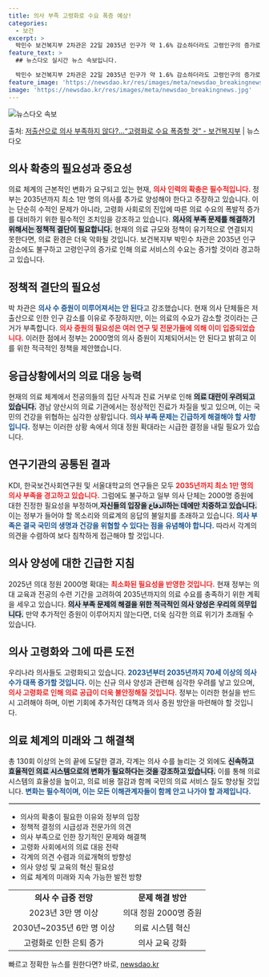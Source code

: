 ```yaml
---
title: 의사 부족 고령화로 수요 폭증 예상!
categories:
  - 보건
excerpt: >
  박민수 보건복지부 2차관은 22일 2035년 인구가 약 1.6% 감소하더라도 고령인구의 증가로 의료 수요가 …
feature_text: >
  ## 뉴스다오 실시간 뉴스 속보입니다.

  박민수 보건복지부 2차관은 22일 2035년 인구가 약 1.6% 감소하더라도 고령인구의 증가로 의료 수요가 …
feature_image: 'https://newsdao.kr/res/images/meta/newsdao_breakingnews.jpg'
image: 'https://newsdao.kr/res/images/meta/newsdao_breakingnews.jpg'
---
```


![뉴스다오 속보](https://newsdao.kr/res/images/meta/newsdao_breakingnews.jpg)

<p>출처: <a href="https://newsdao.kr/3208" rel="dofollow">저출산으로 의사 부족하지 않다?…“고령화로 수요 폭증할 것” - 보건복지부</a> | 뉴스다오</p>

<h2 data-ke-size="size26">의사 확충의 필요성과 중요성</h2>

<p data-ke-size="size16">의료 체계의 근본적인 변화가 요구되고 있는 현재, <b><span style="color: #ee2323;">의사 인력의 확충은 필수적입니다.</span></b> 정부는 2035년까지 최소 1만 명의 의사를 추가로 양성해야 한다고 주장하고 있습니다. 이는 단순히 수적인 문제가 아니라, 고령화 사회로의 진입에 따른 의료 수요의 폭발적 증가를 대비하기 위한 필수적인 조치임을 강조하고 있습니다. <b><span style="background-color: #21538527;">의사의 부족 문제를 해결하기 위해서는 정책적 결단이 필요합니다.</span></b> 현재의 의료 규모와 정책이 유기적으로 연결되지 못한다면, 의료 환경은 더욱 악화될 것입니다. 보건복지부 박민수 차관은 2035년 인구 감소에도 불구하고 고령인구의 증가로 인해 의료 서비스의 수요는 증가할 것이라 경고하고 있습니다.</p>

<p data-ke-size="size16"></p>

<h2 data-ke-size="size26">정책적 결단의 필요성</h2>

<p data-ke-size="size16">박 차관은 <b><span style="color: #1a5490;">의사 수 증원이 미루어져서는 안 된다</span></b>고 강조했습니다. 현재 의사 단체들은 저출산으로 인한 인구 감소를 이유로 주장하지만, 이는 의료의 수요가 감소할 것이라는 근거가 부족합니다. <b><span style="color: #ee2323;">의사 증원의 필요성은 여러 연구 및 전문가들에 의해 이미 입증되었습니다.</span></b> 이러한 점에서 정부는 2000명의 의사 증원이 지체되어서는 안 된다고 밝히고 이를 위한 적극적인 정책을 제안했습니다.</p>

<p data-ke-size="size16"></p>

<h2 data-ke-size="size26">응급상황에서의 의료 대응 능력</h2>

<p data-ke-size="size16">현재의 의료 체계에서 전공의들의 집단 사직과 진료 거부로 인해 <b><span style="background-color: #21538527;">의료 대란이 우려되고 있습니다.</span></b> 경남 양산시의 의료 기관에서는 정상적인 진료가 차질을 빚고 있으며, 이는 국민의 건강을 위협하는 심각한 상황입니다. <b><span style="color: #1a5490;">의사 부족 문제는 긴급하게 해결해야 할 사항입니다.</span></b> 정부는 이러한 상황 속에서 의대 정원 확대라는 시급한 결정을 내릴 필요가 있습니다.</p>

<p data-ke-size="size16"></p>

<h2 data-ke-size="size26">연구기관의 공통된 결과</h2>

<p data-ke-size="size16">KDI, 한국보건사회연구원 및 서울대학교의 연구들은 모두 <b><span style="color: #ee2323;">2035년까지 최소 1만 명의 의사 부족을 경고하고 있습니다.</span></b> 그럼에도 불구하고 일부 의사 단체는 2000명 증원에 대한 진정한 필요성을 부정하며,<b><span style="background-color: #21538527;">자신들의 입장을 الدفاع하는 데에만 치중하고 있습니다.</span></b> 이는 정부가 들어야 할 목소리와 의료계의 응답의 불일치를 초래하고 있습니다. <b><span style="color: #1a5490;">의사 부족은 결국 국민의 생명과 건강을 위협할 수 있다는 점을 유념해야 합니다.</span></b> 따라서 각계의 의견을 수렴하여 보다 침착하게 접근해야 할 것입니다.</p>

<p data-ke-size="size16"></p>

<h2 data-ke-size="size26">의사 양성에 대한 긴급한 지침</h2>

<p data-ke-size="size16">2025년 의대 정원 2000명 확대는 <b><span style="color: #ee2323;">최소화된 필요성을 반영한 것입니다.</span></b> 현재 정부는 의대 교육과 전공의 수련 기간을 고려하여 2035년까지의 의료 수요를 충족하기 위한 계획을 세우고 있습니다. <b><span style="background-color: #21538527;">의사 부족 문제의 해결을 위한 적극적인 의사 양성은 우리의 의무입니다.</span></b> 만약 추가적인 증원이 이루어지지 않는다면, 더욱 심각한 의료 위기가 초래될 수 있습니다. </p>

<p data-ke-size="size16"></p>

<h2 data-ke-size="size26">의사 고령화와 그에 따른 도전</h2>

<p data-ke-size="size16">우리나라 의사들도 고령화되고 있습니다. <b><span style="color: #1a5490;">2023년부터 2035년까지 70세 이상의 의사 수가 대폭 증가할 것입니다.</span></b> 이는 신규 의사 양성과 관련해 심각한 우려를 낳고 있으며,<b><span style="color: #ee2323;">의사 고령화로 인해 의료 공급이 더욱 불안정해질 것입니다.</span></b> 정부는 이러한 현실을 반드시 고려해야 하며, 이번 기회에 추가적인 대책과 의사 증원 방안을 마련해야 할 것입니다.</p>

<p data-ke-size="size16"></p>

<h2 data-ke-size="size26">의료 체계의 미래와 그 해결책</h2>

<p data-ke-size="size16">총 130회 이상의 논의 끝에 도달한 결과, 각계는 의사 수를 늘리는 것 외에도 <b><span style="background-color: #21538527;">신속하고 효율적인 의료 시스템으로의 변화가 필요하다는 것을 강조하고 있습니다.</span></b> 이를 통해 의료 시스템의 효율성을 높이고, 의료 비용 절감과 함께 국민의 의료 서비스 질도 향상될 것입니다. <b><span style="color: #1a5490;">변화는 필수적이며, 이는 모든 이해관계자들이 함께 안고 나가야 할 과제입니다.</span></b></p>

<p data-ke-size="size16"></p>

<hr style="border: 1px solid #ddd;" />

<ul>
<li>의사의 확충이 필요한 이유와 정부의 입장</li>
<li>정책적 결정의 시급성과 전문가의 의견</li>
<li>의사 부족으로 인한 장기적인 문제와 해결책</li>
<li>고령화 사회에서의 의료 대응 전략</li>
<li>각계의 의견 수렴과 의료개혁의 방향성</li>
<li>의사 양성 및 교육의 혁신 필요성</li>
<li>의료 체계의 미래와 지속 가능한 발전 방향</li>
</ul>

<p data-ke-size="size16"></p>

<table style="border-collapse: collapse; width: 100%;">
<tr>
<td style="text-align: center; height: 17px;"><b>의사 수 급증 전망</b></td>
<td style="text-align: center; height: 17px;"><b>문제 해결 방안</b></td>
</tr>
<tr>
<td style="text-align: center; height: 17px;">2023년 3만 명 이상</td>
<td style="text-align: center; height: 17px;">의대 정원 2000명 증원</td>
</tr>
<tr>
<td style="text-align: center; height: 17px;">2030년~2035년 6만 명 이상</td>
<td style="text-align: center; height: 17px;">의료 시스템 혁신</td>
</tr>
<tr>
<td style="text-align: center; height: 17px;">고령화로 인한 은퇴 증가</td>
<td style="text-align: center; height: 17px;">의사 교육 강화</td>
</tr>
</table>

<p data-ke-size="size16"></p> 

빠르고 정확한 뉴스를 원한다면? 바로, <a href="https://newsdao.kr" rel="dofollow">newsdao.kr</a>


